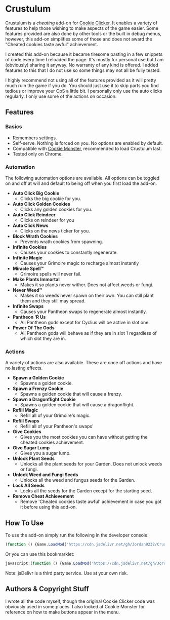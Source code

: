 # Crustulum
Crustulum is a *cheating* add-on for [Cookie Clicker](https://orteil.dashnet.org/cookieclicker/). It enables a variety of features to help those wishing to make aspects of the game easier. Some features provided are also done by other tools or the built in debug menus, however, this add-on simplifies some of those and does not award the "Cheated cookies taste awful" achievement.

I created this add-on because it became tiresome pasting in a few snippets of code every time I reloaded the page. It's mostly for personal use but I am (obviously) sharing it anyway. No warranty of any kind is offered. I added features to this that I do not use so some things may not all be fully tested.

I highly recommend not using all of the features provided as it will pretty much ruin the game if you do. You should just use it to skip parts you find tedious or improve your CpS a little bit. I personally only use the auto clicks regularly. I only use some of the actions on occasion.

## Features

### Basics
* Remembers settings.
* Self-serve. Nothing is forced on you. No options are enabled by default.
* Compatible with [Cookie Monster](https://github.com/Aktanusa/CookieMonster), recommended to load Crustulum last.
* Tested only on Chrome.

### Automation
The following automation options are available. All options can be toggled on and off at will and default to being off when you first load the add-on.
* **Auto Click Big Cookie**
  * Clicks the big cookie for you.
* **Auto Click Golden Cookies**
  * Clicks any golden cookies for you.
* **Auto Click Reindeer**
  * Clicks on reindeer for you
* **Auto Click News**
  * Clicks on the news ticker for you.
* **Block Wrath Cookies**
  * Prevents wrath cookies from spawning.
* **Infinite Cookies**
  * Causes your cookies to constantly regenerate.
* **Infinite Magic**
  * Causes your Grimoire magic to recharge almost instantly
* **Miracle Spell™**
  * Grimoire spells will never fail.
* **Make Plants Immortal**
  * Makes it so plants never wither. Does not affect weeds or fungi.
* **Never Weed™**
  * Makes it so weeds never spawn on their own. You can still plant them and they still may spread.
* **Infinite Swaps**
  * Causes your Pantheon swaps to regenerate almost instantly.
* **Pantheon 'R Us**
  * All Pantheon gods except for Cyclius will be active in slot one.
* **Power Of The Gods**
  * All Pantheon gods will behave as if they are in slot 1 regardless of which slot they are in.

### Actions
A variety of actions are also available. These are once off actions and have no lasting effects.

* **Spawn a Golden Cookie**
  * Spawns a golden cookie.
* **Spawn a Frenzy Cookie**
  * Spawns a golden cookie that will cause a frenzy.
* **Spawn a Dragonflight Cookie**
  * Spawns a golden cookie that will cause a dragonflight.
* **Refill Magic**
  * Refill all of your Grimoire's magic.
* **Refill Swaps**
  * Refill all of your Pantheon's swaps'
* **Give Cookies**
  * Gives you the most cookies you can have without getting the cheated cookies achievement.
* **Give Sugar Lump**
  * Gives you a sugar lump.
* **Unlock Plant Seeds**
  * Unlocks all the plant seeds for your Garden. Does not unlock weeds or fungi.
* **Unlock Weed and Fungi Seeds**
  * Unlocks all the weed and fungus seeds for the Garden.
* **Lock All Seeds**
  * Locks all the seeds for the Garden except for the starting seed.
* **Remove Cheat Achievement**
  * Remove 'Cheated cookies taste awful' achievement in case you got it before using this add-on.

## How To Use
To use the add-on simply run the following in the developer console:
```javascript
(function () {Game.LoadMod('https://cdn.jsdelivr.net/gh/Jordan9232/Crustulum/Crustulum.js')}());
```
Or you can use this bookmarklet:
```javascript
javascript:(function () {Game.LoadMod('https://cdn.jsdelivr.net/gh/Jordan9232/Crustulum/Crustulum.js')}());
```

Note: jsDelivr is a third party service. Use at your own risk.

## Authors & Copyright Stuff
I wrote all the code myself, though the original Cookie Clicker code was obviously used in some places. I also looked at Cookie Monster for reference on how to make buttons appear in the menu.
